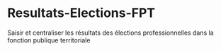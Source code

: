 # Resultats-Elections-FPT
Saisir et centraliser les résultats des élections professionnelles dans la fonction publique territoriale
